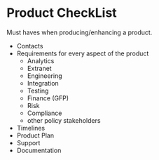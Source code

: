 # Product CheckList

Must haves when producing/enhancing a product.
- Contacts
- Requirements for every aspect of the product
  - Analytics
  - Extranet
  - Engineering
  - Integration
  - Testing
  - Finance (GFP)
  - Risk
  - Compliance
  - other policy stakeholders 
-  Timelines
- Product Plan
- Support
- Documentation
